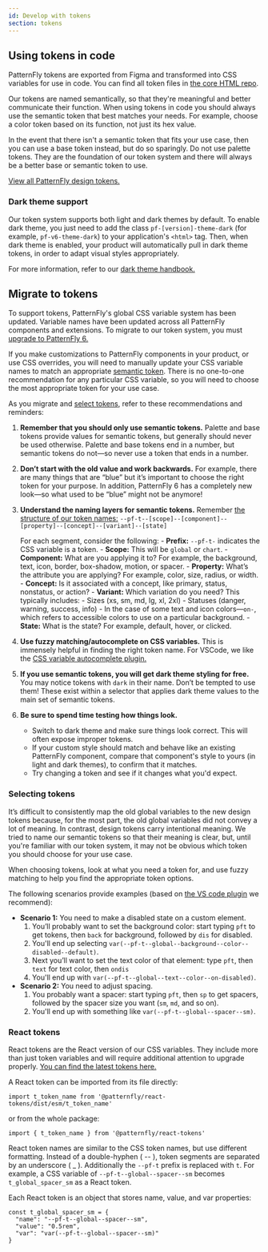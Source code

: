 ```yaml
---
id: Develop with tokens
section: tokens
---
```


## Using tokens in code

PatternFly tokens are exported from Figma and transformed into CSS variables for use in code. You can find all token files in [the core HTML repo](https://github.com/patternfly/patternfly/tree/v6/src/patternfly/base/tokens).

Our tokens are named semantically, so that they're meaningful and better communicate their function. When using tokens in code you should always use the semantic token that best matches your needs. For example, choose a color token based on its function, not just its hex value. 

In the event that there isn't a semantic token that fits your use case, then you can use a base token instead, but do so sparingly. Do not use palette tokens. They are the foundation of our token system and there will always be a better base or semantic token to use.

[View all PatternFly design tokens.](/tokens/all-patternfly-tokens)

### Dark theme support

Our token system supports both light and dark themes by default. To enable dark theme, you just need to add the class `pf-[version]-theme-dark` (for example, `pf-v6-theme-dark`) to your application's `<html>` tag. Then, when dark theme is enabled, your product will automatically pull in dark theme tokens, in order to adapt visual styles appropriately.

For more information, refer to our [dark theme handbook.](/design-foundations/dark-theme-handbook) 

## Migrate to tokens

To support tokens, PatternFly's global CSS variable system has been updated. Variable names have been updated across all PatternFly components and extensions. To migrate to our token system, you must [upgrade to PatternFly 6.](/get-started/upgrade)

If you make customizations to PatternFly components in your product, or use CSS overrides, you will need to manually update your CSS variable names to match an appropriate [semantic token](/tokens/all-patternfly-tokens). There is no one-to-one recommendation for any particular CSS variable, so you will need to choose the most appropriate token for your use case. 

As you migrate and [select tokens](#selecting-tokens), refer to these recommendations and reminders:

1. **Remember that you should only use semantic tokens.** Palette and base tokens provide values for semantic tokens, but generally should never be used otherwise. Palette and base tokens end in a number, but semantic tokens do not&mdash;so never use a token that ends in a number. 

1. **Don’t start with the old value and work backwards.** For example, there are many things that are “blue” but it’s important to choose the right token for your purpose. In addition, PatternFly 6 has a completely new look&mdash;so what used to be “blue” might not be anymore!

1. **Understand the naming layers for semantic tokens.** Remember [the structure of our token names:](/tokens/about-tokens#token-names) 
`--pf-t--[scope]--[component]--[property]--[concept]--[variant]--[state]`

    For each segment, consider the following:
        - **Prefix:** `--pf-t-` indicates the CSS variable is a token.
        - **Scope:** This will be `global` or `chart`.
        - **Component:** What are you applying it to? For example, the background, text, icon, border, box-shadow, motion, or spacer.
        - **Property:** What’s the attribute you are applying? For example, color, size, radius, or width.
        - **Concept:** Is it associated with a concept, like primary, status, nonstatus, or action?
        - **Variant:** Which variation do you need? This typically includes:
            - Sizes (xs, sm, md, lg, xl, 2xl)
            - Statuses (danger, warning, success, info)
            - In the case of some text and icon colors&mdash;`on-`, which refers to accessible colors to use on a particular background.
        - **State:** What is the state? For example, default, hover, or clicked.

1. **Use fuzzy matching/autocomplete on CSS variables.** This is immensely helpful in finding the right token name. For VSCode, we like the [CSS variable autocomplete plugin.](https://marketplace.visualstudio.com/items?itemName=vunguyentuan.vscode-css-variables)

1. **If you use semantic tokens, you will get dark theme styling for free.** You may notice tokens with `dark` in their name. Don’t be tempted to use them! These exist within a selector that applies dark theme values to the main set of semantic tokens. 

1. **Be sure to spend time testing how things look.** 
    - Switch to dark theme and make sure things look correct. This will often expose improper tokens. 
    - If your custom style should match and behave like an existing PatternFly component, compare that component's style to yours (in light and dark themes), to confirm that it matches.
    - Try changing a token and see if it changes what you'd expect.

### Selecting tokens 

It’s difficult to consistently map the old global variables to the new design tokens because, for the most part, the old global variables did not convey a lot of meaning. In contrast, design tokens carry intentional meaning. We tried to name our semantic tokens so that their meaning is clear, but, until you're familiar with our token system, it may not be obvious which token you should choose for your use case. 

When choosing tokens, look at what you need a token for, and use fuzzy matching to help you find the appropriate token options. 

The following scenarios provide examples (based on [the VS code plugin](https://marketplace.visualstudio.com/items?itemName=vunguyentuan.vscode-css-variables) we recommend):

- **Scenario 1:** You need to make a disabled state on a custom element. 
    1. You’ll probably want to set the background color: start typing `pft` to get tokens, then `back` for background, followed by `dis` for disabled. 
    1. You'll end up selecting `var(--pf-t--global--background--color--disabled--default)`. 
    1. Next you’ll want to set the text color of that element: type `pft`, then `text` for text color, then `ondis` 
    1. You'll end up with `var(--pf-t--global--text--color--on-disabled)`.
- **Scenario 2:** You need to adjust spacing. 
    1. You probably want a spacer: start typing `pft`, then `sp` to get spacers, followed by the spacer size you want (`sm`, `md`, and so on). 
    1. You'll end up with something like `var(--pf-t--global--spacer--sm)`.

### React tokens

React tokens are the React version of our CSS variables. They include more than just token variables and will require additional attention to upgrade properly. [You can find the latest tokens here.](https://www.npmjs.com/package/@patternfly/react-tokens)

A React token can be imported from its file directly: 

`import t_token_name from '@patternfly/react-tokens/dist/esm/t_token_name'` 

or from the whole package: 

`import { t_token_name } from '@patternfly/react-tokens'`

React token names are similar to the CSS token names, but use different formatting. Instead of a double-hyphen ( -- ), token segments are separated by an underscore ( _ ). Additionally the `--pf-t` prefix is replaced with `t`. For example, a CSS variable of `--pf-t--global--spacer--sm` becomes `t_global_spacer_sm` as a React token.

Each React token is an object that stores name, value, and var properties:

```
const t_global_spacer_sm = {
  "name": "--pf-t--global--spacer--sm",
  "value": "0.5rem",
  "var": "var(--pf-t--global--spacer--sm)"
}
```
